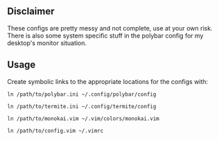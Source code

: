 ## Disclaimer
These configs are pretty messy and not complete, use at your own risk. There is also some system specific stuff in the polybar config for my desktop's monitor situation.

## Usage
Create symbolic links to the appropriate locations for the configs with:

`ln /path/to/polybar.ini ~/.config/polybar/config`

`ln /path/to/termite.ini ~/.config/termite/config`

`ln /path/to/monokai.vim ~/.vim/colors/monokai.vim`

`ln /path/to/config.vim ~/.vimrc`

